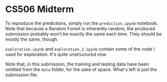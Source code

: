# CS506 Midterm

To reproduce the predictions, simply run the `prediction.ipynb` notebook. Note that because a Random Forest is inherently random, the produced submission probably won't be exactly the same each time. They should be mostly the same, though.

`exploration.ipynb` and `exploration_2.ipynb` contain some of the code I used for exploration. It's quite unstructured now.

Note that, in this submission, the training and testing data have been omitted from the `data` folder, for the sake of space. What's left is just the submission file.